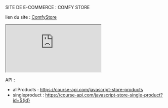 SITE DE E-COMMERCE : COMFY STORE


lien du site : [ComfyStore](https://comfystoreaw.netlify.app)

<iframe src="https://user-images.githubusercontent.com/90448006/170228147-d8e1a8a2-cf1a-4e2e-9aab-7953a01acca2.mov">
</iframe>


API : 
- allProducts : https://course-api.com/javascript-store-products
- singleproduct : https://course-api.com/javascript-store-single-product?id=${id}
